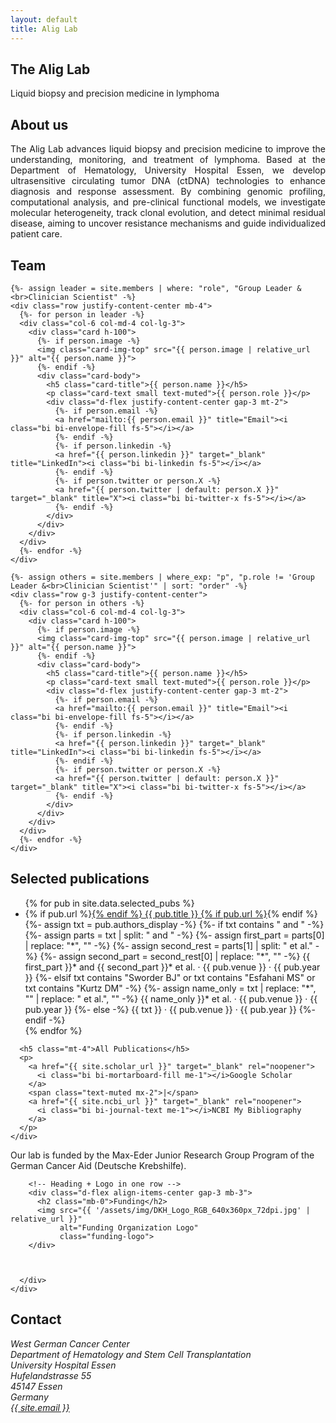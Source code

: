 ```yaml
---
layout: default
title: Alig Lab
---
```


<section class="hero">
  <div class="hero-inner">
    <h1>The Alig Lab</h1>
    <p>Liquid biopsy and precision medicine in lymphoma</p>
  </div>
</section>

<section id="about" class="py-5">
  <div class="container">
    <div class="row justify-content-center">
      <div class="col-lg-9">
        <h2 class="text-center">About us</h2>
        <p class="mt-4" style="text-align: justify;">
          The Alig Lab advances liquid biopsy and precision medicine to improve the understanding, monitoring, and treatment of lymphoma. Based at the Department of Hematology, University Hospital Essen, we develop ultrasensitive circulating tumor DNA (ctDNA) technologies to enhance diagnosis and response assessment. By combining genomic profiling, computational analysis, and pre-clinical functional models, we investigate molecular heterogeneity, track clonal evolution, and detect minimal residual disease, aiming to uncover resistance mechanisms and guide individualized patient care.
        </p>
      </div>
    </div>
  </div>
</section>

<section id="team" class="py-5 bg-body">
  <div class="container text-center">
    <h2>Team</h2>

    {%- assign leader = site.members | where: "role", "Group Leader &<br>Clinician Scientist" -%}
    <div class="row justify-content-center mb-4">
      {%- for person in leader -%}
      <div class="col-6 col-md-4 col-lg-3">
        <div class="card h-100">
          {%- if person.image -%}
          <img class="card-img-top" src="{{ person.image | relative_url }}" alt="{{ person.name }}">
          {%- endif -%}
          <div class="card-body">
            <h5 class="card-title">{{ person.name }}</h5>
            <p class="card-text small text-muted">{{ person.role }}</p>
            <div class="d-flex justify-content-center gap-3 mt-2">
              {%- if person.email -%}
              <a href="mailto:{{ person.email }}" title="Email"><i class="bi bi-envelope-fill fs-5"></i></a>
              {%- endif -%}
              {%- if person.linkedin -%}
              <a href="{{ person.linkedin }}" target="_blank" title="LinkedIn"><i class="bi bi-linkedin fs-5"></i></a>
              {%- endif -%}
              {%- if person.twitter or person.X -%}
              <a href="{{ person.twitter | default: person.X }}" target="_blank" title="X"><i class="bi bi-twitter-x fs-5"></i></a>
              {%- endif -%}
            </div>
          </div>
        </div>
      </div>
      {%- endfor -%}
    </div>

    {%- assign others = site.members | where_exp: "p", "p.role != 'Group Leader &<br>Clinician Scientist'" | sort: "order" -%}
    <div class="row g-3 justify-content-center">
      {%- for person in others -%}
      <div class="col-6 col-md-4 col-lg-3">
        <div class="card h-100">
          {%- if person.image -%}
          <img class="card-img-top" src="{{ person.image | relative_url }}" alt="{{ person.name }}">
          {%- endif -%}
          <div class="card-body">
            <h5 class="card-title">{{ person.name }}</h5>
            <p class="card-text small text-muted">{{ person.role }}</p>
            <div class="d-flex justify-content-center gap-3 mt-2">
              {%- if person.email -%}
              <a href="mailto:{{ person.email }}" title="Email"><i class="bi bi-envelope-fill fs-5"></i></a>
              {%- endif -%}
              {%- if person.linkedin -%}
              <a href="{{ person.linkedin }}" target="_blank" title="LinkedIn"><i class="bi bi-linkedin fs-5"></i></a>
              {%- endif -%}
              {%- if person.twitter or person.X -%}
              <a href="{{ person.twitter | default: person.X }}" target="_blank" title="X"><i class="bi bi-twitter-x fs-5"></i></a>
              {%- endif -%}
            </div>
          </div>
        </div>
      </div>
      {%- endfor -%}
    </div>
  </div>
</section>

<section id="publications" class="py-5">
  <div class="container">
    <div class="row justify-content-start">
      <div class="col-lg-9 offset-lg-1">
        <h2>Selected publications</h2>
        <ul class="list-unstyled">
          {% for pub in site.data.selected_pubs %}
          <li class="mb-3">
            {% if pub.url %}<a href="{{ pub.url }}" target="_blank" rel="noopener">{% endif %}
              {{ pub.title }}
            {% if pub.url %}</a>{% endif %}
            <div class="small text-muted">
              {%- assign txt = pub.authors_display -%}
              {%- if txt contains " and " -%}
                {%- assign parts = txt | split: " and " -%}
                {%- assign first_part = parts[0] | replace: "*", "" -%}
                {%- assign second_rest = parts[1] | split: " et al." -%}
                {%- assign second_part = second_rest[0] | replace: "*", "" -%}
                {{ first_part }}* and {{ second_part }}* et al. · {{ pub.venue }} · {{ pub.year }}
              {%- elsif txt contains "Sworder BJ" or txt contains "Esfahani MS" or txt contains "Kurtz DM" -%}
                {%- assign name_only = txt | replace: "*", "" | replace: " et al.", "" -%}
                {{ name_only }}* et al. · {{ pub.venue }} · {{ pub.year }}
              {%- else -%}
                {{ txt }} · {{ pub.venue }} · {{ pub.year }}
              {%- endif -%}
            </div>
          </li>
          {% endfor %}
        </ul>

      <h5 class="mt-4">All Publications</h5>
      <p>
        <a href="{{ site.scholar_url }}" target="_blank" rel="noopener">
          <i class="bi bi-mortarboard-fill me-1"></i>Google Scholar
        </a>
        <span class="text-muted mx-2">|</span>
        <a href="{{ site.ncbi_url }}" target="_blank" rel="noopener">
          <i class="bi bi-journal-text me-1"></i>NCBI My Bibliography
        </a>
      </p>
    </div>
  </div>
  </div>
</section>


<section id="funding" class="py-5">
  <div class="container">
    <div class="row justify-content-start">
      <div class="col-lg-10 offset-lg-1">
          <!-- Paragraph directly under heading+logo -->
        <p class="funding-text">
          Our lab is funded by the Max-Eder Junior Research Group Program of the German
          Cancer Aid (Deutsche Krebshilfe).
        </p>
       
        <!-- Heading + Logo in one row -->
        <div class="d-flex align-items-center gap-3 mb-3">
          <h2 class="mb-0">Funding</h2>
          <img src="{{ '/assets/img/DKH_Logo_RGB_640x360px_72dpi.jpg' | relative_url }}"
               alt="Funding Organization Logo"
               class="funding-logo">
        </div>

      

      </div>
    </div>
  </div>
</section>









<section id="contact" class="py-5">
  <div class="container">
    <div class="row justify-content-start">
      <div class="col-lg-9 offset-lg-1">
        <h2>Contact</h2>
        <address class="mb-3">
          West German Cancer Center<br>
          Department of Hematology and Stem Cell Transplantation<br>
          University Hospital Essen<br>
          Hufelandstrasse 55<br>
          45147 Essen<br>
          Germany<br>
          <a href="mailto:{{ site.email }}">{{ site.email }}</a>
        </address>
      </div>
    </div>
  </div>
</section>

